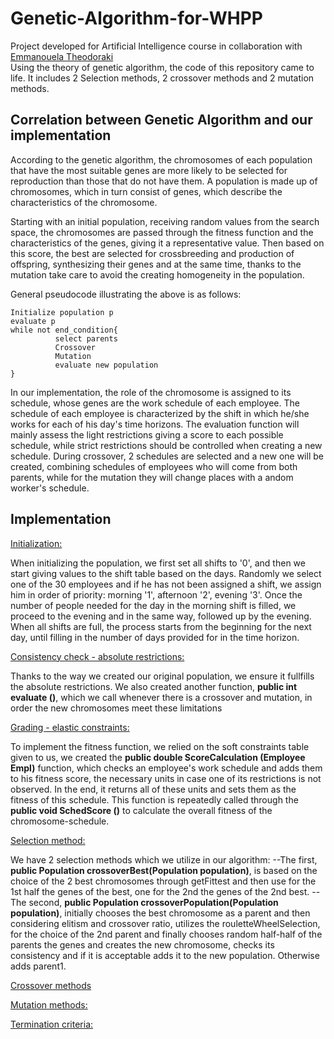 # Genetic-Algorithm-for-WHPP
Project developed for Artificial Intelligence course in collaboration with [Emmanouela Theodoraki](https://github.com/etheodoraki)<br/>
Using the theory of genetic algorithm, the code of this repository came to life. It includes 2 Selection methods, 2 crossover methods and 2 mutation methods.

## Correlation between Genetic Algorithm and our implementation 
According to the genetic algorithm, the chromosomes of each population that have the most suitable genes are more likely to be selected for reproduction than those that do not have them. A population is made up of chromosomes, which in turn consist of genes, which describe the characteristics of the chromosome.

Starting with an initial population, receiving random values from the search space, the chromosomes are passed through the fitness function and the characteristics of the genes, giving it a representative value. Then based on this score, the best are selected for crossbreeding and production of offspring, synthesizing their genes and at the same time, thanks to the mutation take care to avoid the creating homogeneity in the population.

General pseudocode illustrating the above is as follows:
```
Initialize population p
evaluate p
while not end_condition{
          select parents
          Crossover
          Mutation
          evaluate new population
}
```
In our implementation, the role of the chromosome is assigned to its schedule, whose genes are the work schedule of each employee. The schedule of each employee is characterized by the shift in which he/she works for each of his day's time horizons. The evaluation function will mainly assess the light restrictions giving a score to each possible schedule, while strict restrictions should be controlled when creating a new schedule. During crossover, 2 schedules are selected and a new one will be created, combining schedules of employees who will come from both parents, while for the mutation they will change places with a andom worker's schedule.

## Implementation
<ins>Initialization:</ins>

When initializing the population, we first set all shifts to '0', and then we start giving values to the shift table based on the days. Randomly we select one of the 30 employees and if he has not been assigned a shift, we assign him in order of priority: morning '1', afternoon '2', evening '3'. Once the number of people needed for the day in the morning shift is filled, we proceed to the evening and in the same way, followed up by the evening. When all shifts are full, the process starts from the beginning for the next day, until filling in the number of days provided for in the time horizon.

<ins>Consistency check - absolute restrictions:</ins>

Thanks to the way we created our original population, we ensure it
fullfills the absolute restrictions. We also created another function, **public int evaluate ()**, which we call whenever there is a crossover and mutation, in order the new chromosomes meet these limitations

<ins>Grading - elastic constraints:</ins>

To implement the fitness function, we relied on the soft constraints table given to us, we created the **public double ScoreCalculation (Employee Empl)** function, which checks an employee's work schedule and adds them to his fitness score, the necessary units in case one of its restrictions is not observed. In the end, it returns all of these units and sets them as the fitness of this schedule. This function is repeatedly called through the **public void SchedScore ()** to calculate the overall fitness of the chromosome-schedule.

<ins>Selection method:</ins>

We have 2 selection methods which we utilize in our algorithm:
--The first, **public Population crossoverBest(Population population)**, is based on the choice of the 2 best chromosomes through getFittest and then use for the 1st half the genes of the best, one for the 2nd the genes of the 2nd best.
--The second, **public Population crossoverPopulation(Population population)**, initially chooses the best chromosome as a parent and then considering elitism and crossover ratio, utilizes the rouletteWheelSelection, for the choice of the 2nd parent and finally chooses random half-half of the parents the genes and creates the new chromosome, checks its consistency and if it is acceptable adds it to the new population. Otherwise adds parent1.

<ins>Crossover methods</ins>

<ins>Mutation methods:</ins>

<ins>Termination criteria:</ins>
